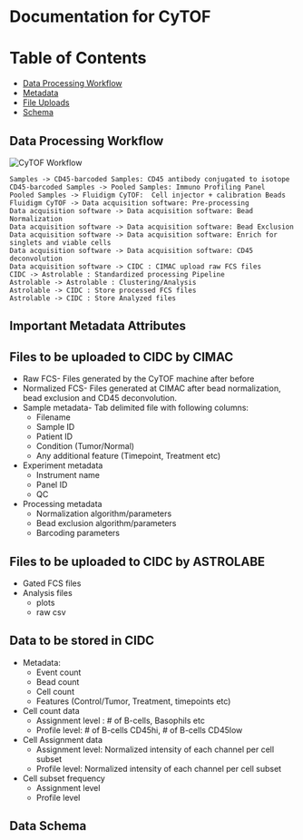 # Documentation for CyTOF

# Table of Contents
- [Data Processing Workflow](#workflow)
- [Metadata](#metadata)
- [File Uploads](#uploads)
- [Schema](#schema)

## Data Processing Workflow

![CyTOF Workflow](https://static.swimlanes.io/3e5a5709f450be701783d2b2d30ded98.png "CyTOF Workflow")<a name="workflow"></a>

```
Samples -> CD45-barcoded Samples: CD45 antibody conjugated to isotope
CD45-barcoded Samples -> Pooled Samples: Immuno Profiling Panel
Pooled Samples -> Fluidigm CyTOF:  Cell injector + calibration Beads
Fluidigm CyTOF -> Data acquisition software: Pre-processing
Data acquisition software -> Data acquisition software: Bead Normalization
Data acquisition software -> Data acquisition software: Bead Exclusion
Data acquisition software -> Data acquisition software: Enrich for singlets and viable cells
Data acquisition software -> Data acquisition software: CD45 deconvolution
Data acquisition software -> CIDC : CIMAC upload raw FCS files
CIDC -> Astrolable : Standardized processing Pipeline
Astrolable -> Astrolable : Clustering/Analysis
Astrolable -> CIDC : Store processed FCS files
Astrolable -> CIDC : Store Analyzed files
```

## Important Metadata Attributes <a name="metadata"></a>


## Files to be uploaded to CIDC by CIMAC <a name="uploads"></a>

- Raw FCS- Files generated by the CyTOF machine after before
- Normalized FCS- Files generated at CIMAC after bead normalization, bead exclusion and CD45 deconvolution.
- Sample metadata- Tab delimited file with following columns:
    * Filename
    * Sample ID
    * Patient ID
    * Condition (Tumor/Normal)
    * Any additional feature (Timepoint, Treatment etc)
- Experiment metadata
    * Instrument name
    * Panel ID
    * QC
- Processing metadata
   * Normalization algorithm/parameters
   * Bead exclusion algorithm/parameters
   * Barcoding parameters

## Files to be uploaded to CIDC by ASTROLABE <a name="uploads"></a>
- Gated FCS files
- Analysis files
  * plots
  * raw csv

## Data to be stored in CIDC <a name="uploads"></a>
- Metadata:
  * Event count
  * Bead count
  * Cell count
  * Features (Control/Tumor, Treatment, timepoints etc)
 - Cell count data
   * Assignment level : # of B-cells, Basophils etc
   * Profile level: # of B-cells CD45hi, # of B-cells CD45low 
 - Cell Assignment data 
   * Assignment level: Normalized intensity of each channel per cell subset
   * Profile level: Normalized intensity of each channel per cell subset
 - Cell subset frequency 
   * Assignment level
   * Profile level

## Data Schema <a name="schema"></a>

